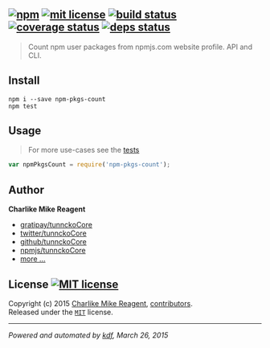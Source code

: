 ## [![npm][npmjs-img]][npmjs-url] [![mit license][license-img]][license-url] [![build status][travis-img]][travis-url] [![coverage status][coveralls-img]][coveralls-url] [![deps status][daviddm-img]][daviddm-url]

> Count npm user packages from npmjs.com website profile. API and CLI.

## Install
```
npm i --save npm-pkgs-count
npm test
```


## Usage
> For more use-cases see the [tests](./test.js)

```js
var npmPkgsCount = require('npm-pkgs-count');
```


## Author
**Charlike Mike Reagent**
+ [gratipay/tunnckoCore][author-gratipay]
+ [twitter/tunnckoCore][author-twitter]
+ [github/tunnckoCore][author-github]
+ [npmjs/tunnckoCore][author-npmjs]
+ [more ...][contrib-more]


## License [![MIT license][license-img]][license-url]
Copyright (c) 2015 [Charlike Mike Reagent][contrib-more], [contributors][contrib-graf].  
Released under the [`MIT`][license-url] license.


[npmjs-url]: http://npm.im/npm-pkgs-count
[npmjs-img]: https://img.shields.io/npm/v/npm-pkgs-count.svg?style=flat&label=npm-pkgs-count

[coveralls-url]: https://coveralls.io/r/tunnckoCore/npm-pkgs-count?branch=master
[coveralls-img]: https://img.shields.io/coveralls/tunnckoCore/npm-pkgs-count.svg?style=flat

[license-url]: https://github.com/tunnckoCore/npm-pkgs-count/blob/master/license.md
[license-img]: https://img.shields.io/badge/license-MIT-blue.svg?style=flat

[travis-url]: https://travis-ci.org/tunnckoCore/npm-pkgs-count
[travis-img]: https://img.shields.io/travis/tunnckoCore/npm-pkgs-count.svg?style=flat

[daviddm-url]: https://david-dm.org/tunnckoCore/npm-pkgs-count
[daviddm-img]: https://img.shields.io/david/tunnckoCore/npm-pkgs-count.svg?style=flat

[author-gratipay]: https://gratipay.com/tunnckoCore
[author-twitter]: https://twitter.com/tunnckoCore
[author-github]: https://github.com/tunnckoCore
[author-npmjs]: https://npmjs.org/~tunnckocore

[contrib-more]: http://j.mp/1stW47C
[contrib-graf]: https://github.com/tunnckoCore/npm-pkgs-count/graphs/contributors

***

_Powered and automated by [kdf](https://github.com/tunnckoCore), March 26, 2015_
